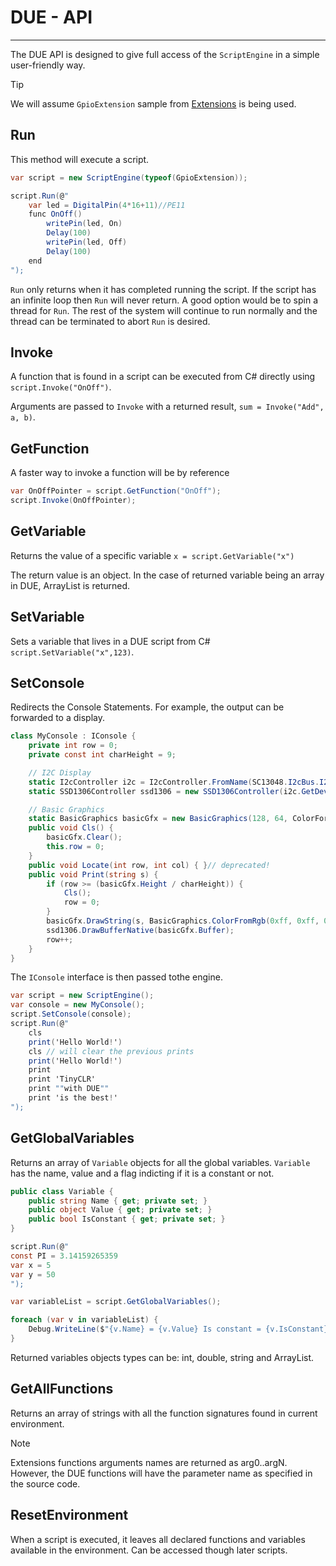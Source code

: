 # DUE - API
---

The DUE API is designed to give full access of the `ScriptEngine` in a simple user-friendly way.

> [!TIP]
> We will assume `GpioExtension` sample from [Extensions](extensions.md) is being used.

## Run

This method will execute a script.

```cs
var script = new ScriptEngine(typeof(GpioExtension));

script.Run(@"
	var led = DigitalPin(4*16+11)//PE11
	func OnOff()
		writePin(led, On)
		Delay(100)
		writePin(led, Off)
		Delay(100)
	end
");
```

`Run` only returns when it has completed running the script. If the script has an infinite loop then `Run` will never return. A good option would be to spin a thread for `Run`. The rest of the system will continue to run normally and the thread can be terminated to abort `Run` is desired.

## Invoke

A function that is found in a script can be executed from C# directly using `script.Invoke("OnOff")`. 

Arguments are passed to `Invoke` with a returned result, `sum = Invoke("Add", a, b)`.

## GetFunction

A faster way to invoke a function will be by reference

```cs
var OnOffPointer = script.GetFunction("OnOff");
script.Invoke(OnOffPointer);
```
## GetVariable

Returns the value of a specific variable `x = script.GetVariable("x")`

The return value is an object. In the case of returned variable being an array in DUE, ArrayList is returned.

## SetVariable

Sets a variable that lives in a DUE script from C# `script.SetVariable("x",123)`.

## SetConsole

Redirects the Console Statements. For example, the output can be forwarded to a display.

```cs
class MyConsole : IConsole {
    private int row = 0;
    private const int charHeight = 9;

    // I2C Display
    static I2cController i2c = I2cController.FromName(SC13048.I2cBus.I2c1);
    static SSD1306Controller ssd1306 = new SSD1306Controller(i2c.GetDevice(new I2cConnectionSettings(0x3d)));

    // Basic Graphics
    static BasicGraphics basicGfx = new BasicGraphics(128, 64, ColorFormat.OneBpp);
    public void Cls() { 
        basicGfx.Clear();
        this.row = 0;
    }
    public void Locate(int row, int col) { }// deprecated!
    public void Print(string s) {
        if (row >= (basicGfx.Height / charHeight)) {
            Cls();
            row = 0;
        }
        basicGfx.DrawString(s, BasicGraphics.ColorFromRgb(0xff, 0xff, 0xff), 0, row * charHeight);
        ssd1306.DrawBufferNative(basicGfx.Buffer);
        row++;
    }
}
```
The `IConsole` interface is then passed tothe engine.

```cs
var script = new ScriptEngine();
var console = new MyConsole();
script.SetConsole(console);
script.Run(@"
    cls
    print('Hello World!')   
    cls // will clear the previous prints
    print('Hello World!')   
    print   
    print 'TinyCLR'
    print ""with DUE""   
    print 'is the best!'
");
```

## GetGlobalVariables

Returns an array of `Variable` objects for all the global variables. `Variable` has the name, value and a flag indicting if it is a constant or not.

```cs
public class Variable {
	public string Name { get; private set; }
	public object Value { get; private set; }
	public bool IsConstant { get; private set; }
}
```

```cs
script.Run(@"
const PI = 3.14159265359		
var x = 5
var y = 50		
");

var variableList = script.GetGlobalVariables();

foreach (var v in variableList) {
	Debug.WriteLine($"{v.Name} = {v.Value} Is constant = {v.IsConstant}");
}
```


Returned variables objects types can be: int, double, string and ArrayList.

## GetAllFunctions

Returns an array of strings with all the function signatures found in current environment.

> [!NOTE]
> Extensions functions arguments names are returned as arg0..argN. However, the DUE functions will have the parameter name as specified in the source code.

## ResetEnvironment

When a script is executed, it leaves all declared functions and variables available in the environment. Can be accessed though later scripts.
